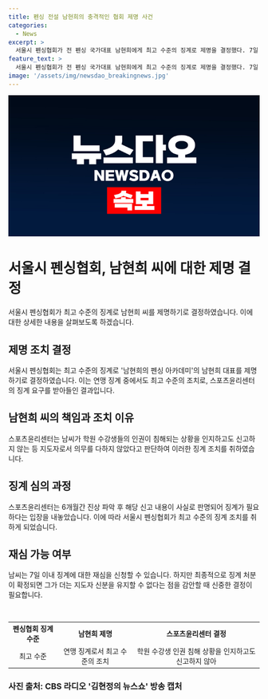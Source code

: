 ```yaml
---
title: 펜싱 전설 남현희의 충격적인 협회 제명 사건
categories:
  - News
excerpt: >
  서울시 펜싱협회가 전 펜싱 국가대표 남현희에게 최고 수준의 징계로 제명을 결정했다. 7일 이내에는 재심을 신청할 수 있지만, 확정되면 지도자로서의 자격을 상실할 것이라고 밝혀졌다. 이 결정은 남씨의 학원에서 발생한 성범죄 사건에 대한 인지와 대처가 적절하지 않았다는 이유에서 나왔다. 피해자들이 제기한 고소로부터 시작된 조사 결과에 따르면, 남씨는 인권 침해 상황을 인지했음에도 적극적으로 대처하지 않았다는 주장이 있다.
feature_text: >
  서울시 펜싱협회가 전 펜싱 국가대표 남현희에게 최고 수준의 징계로 제명을 결정했다. 7일 이내에는 재심을 신청할 수 있지만, 확정되면 지도자로서의 자격을 상실할 것이라고 밝혀졌다. 이 결정은 남씨의 학원에서 발생한 성범죄 사건에 대한 인지와 대처가 적절하지 않았다는 이유에서 나왔다. 피해자들이 제기한 고소로부터 시작된 조사 결과에 따르면, 남씨는 인권 침해 상황을 인지했음에도 적극적으로 대처하지 않았다는 주장이 있다.
image: '/assets/img/newsdao_breakingnews.jpg'
---
```


<p><img src="/assets/img/newsdao_breakingnews.jpg" alt="firstkoreanews 속보" /></p>

<h1 data-ke-size="size26">서울시 펜싱협회, 남현희 씨에 대한 제명 결정</h1>

<p data-ke-size="size16">서울시 펜싱협회가 최고 수준의 징계로 남현희 씨를 제명하기로 결정하였습니다. 이에 대한 상세한 내용을 살펴보도록 하겠습니다.</p>

<h2 data-ke-size="size26">제명 조치 결정</h2>

<p data-ke-size="size16">서울시 펜싱협회는 최고 수준의 징계로 '남현희의 펜싱 아카데미'의 남현희 대표를 제명하기로 결정하였습니다. 이는 연맹 징계 중에서도 최고 수준의 조치로, 스포츠윤리센터의 징계 요구를 받아들인 결과입니다.</p>

<h2 data-ke-size="size26">남현희 씨의 책임과 조치 이유</h2>

<p data-ke-size="size16">스포츠윤리센터는 남씨가 학원 수강생들의 인권이 침해되는 상황을 인지하고도 신고하지 않는 등 지도자로서 의무를 다하지 않았다고 판단하여 이러한 징계 조치를 취하였습니다.</p>

<h2 data-ke-size="size26">징계 심의 과정</h2>

<p data-ke-size="size16">스포츠윤리센터는 6개월간 진상 파악 후 해당 신고 내용이 사실로 판명되어 징계가 필요하다는 입장을 내놓았습니다. 이에 따라 서울시 펜싱협회가 최고 수준의 징계 조치를 취하게 되었습니다.</p>

<h2 data-ke-size="size26">재심 가능 여부</h2>

<p data-ke-size="size16">남씨는 7일 이내 징계에 대한 재심을 신청할 수 있습니다. 하지만 최종적으로 징계 처분이 확정되면 그가 더는 지도자 신분을 유지할 수 없다는 점을 감안할 때 신중한 결정이 필요합니다.</p>

<p data-ke-size="size16">&nbsp;</p>

<table>
  <tbody>
    <tr>
      <td style="text-align: center; height: 17px;"><b>펜싱협회 징계 수준</b></td>
      <td style="text-align: center; height: 17px;"><b>남현희 제명</b></td>
      <td style="text-align: center; height: 17px;"><b>스포츠윤리센터 결정</b></td>
    </tr>
    <tr>
      <td style="text-align: center; height: 17px;">최고 수준</td>
      <td style="text-align: center; height: 17px;">연맹 징계로서 최고 수준의 조치</td>
      <td style="text-align: center; height: 17px;">학원 수강생 인권 침해 상황을 인지하고도 신고하지 않아</td>
    </tr>
  </tbody>
</table>

<h3 data-ke-size="size24">사진 출처: CBS 라디오 '김현정의 뉴스쇼' 방송 캡처</h3>

<p data-ke-size="size16">&nbsp;</p>

